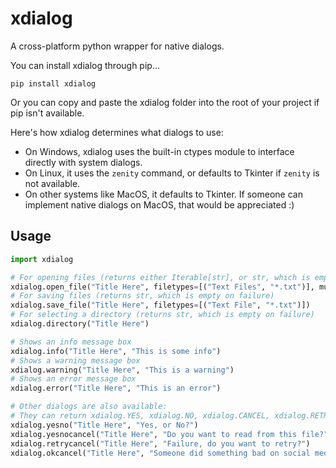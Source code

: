 # xdialog
A cross-platform python wrapper for native dialogs.

You can install xdialog through pip...

```
pip install xdialog
```

Or you can copy and paste the xdialog folder into the root of your project if pip isn't available.

Here's how xdialog determines what dialogs to use:

- On Windows, xdialog uses the built-in ctypes module to interface directly with system dialogs.
- On Linux, it uses the `zenity` command, or defaults to Tkinter if `zenity` is not available.
- On other systems like MacOS, it defaults to Tkinter. If someone can implement native dialogs on MacOS, that would be appreciated :)

## Usage

```python
import xdialog

# For opening files (returns either Iterable[str], or str, which is empty on failure)
xdialog.open_file("Title Here", filetypes=[("Text Files", "*.txt")], multiple=True)
# For saving files (returns str, which is empty on failure)
xdialog.save_file("Title Here", filetypes=[("Text File", "*.txt")])
# For selecting a directory (returns str, which is empty on failure)
xdialog.directory("Title Here")

# Shows an info message box
xdialog.info("Title Here", "This is some info")
# Shows a warning message box
xdialog.warning("Title Here", "This is a warning")
# Shows an error message box
xdialog.error("Title Here", "This is an error")

# Other dialogs are also available:
# They can return xdialog.YES, xdialog.NO, xdialog.CANCEL, xdialog.RETRY, or xdialog.OK.
xdialog.yesno("Title Here", "Yes, or No?")
xdialog.yesnocancel("Title Here", "Do you want to read from this file?")
xdialog.retrycancel("Title Here", "Failure, do you want to retry?")
xdialog.okcancel("Title Here", "Someone did something bad on social media.")
```



